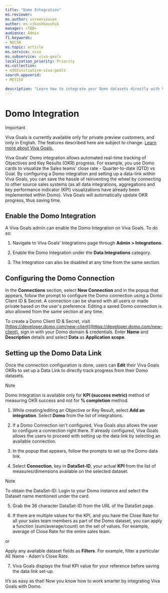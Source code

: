```yaml
---
title: "Domo Integration"
ms.reviewer: 
ms.author: vsreenivasan
author: ms-vikashkoushik
manager: <TBD>
audience: Admin
f1.keywords:
- NOCSH
ms.topic: article
ms.service: viva
ms.subservice: viva-goals
localization_priority: Priority
ms.collection:  
- m365initiative-viva-goals
search.appverid:
- MET150

description: "Learn how to integrate your Domo datasets directly with Viva Goals to automate OKR success measurement."
---
```


# Domo Integration

> [!IMPORTANT]
> Viva Goals is currently available only for private preview customers, and only in English. The features described here are subject to change. [Learn more about Viva Goals.](https://go.microsoft.com/fwlink/?linkid=2189933)

Viva Goals' Domo integration allows automated real-time tracking of Objectives and Key Results (OKR) progress. For example, you use Domo cards to visualize the Sales teams' close rate - Quarter-to-date (QTD) vs Goal. By configuring a Domo integration and setting up a data-link within Viva Goals, you can save the hassle of reinventing the wheel by connecting to other source sales systems (as all data integrations, aggregations and key performance indicator (KPI) visualizations have already been implemented within Domo). Viva Goals will automatically update OKR progress, thus saving time.

## Enable the Domo Integration

A Viva Goals admin can enable the Domo Integration on Viva Goals. To do so:

1. Navigate to Viva Goals’ Integrations page through **Admin > Integrations**.

2. Enable the Domo Integration under the **Data Integrations** category.

3. The Integration can also be disabled at any time from the same section.

## Configuring the Domo Connection

In the **Connections** section, select **New Connection** and in the popup that appears, follow the prompt to configure the Domo connection using a Domo Client ID & Secret. A connection can be shared with all users or made private based on the user's preference. Editing a saved Domo connection is also allowed from the same section at any time.

To create a Domo Client ID & Secret, visit [https://developer.domo.com/new-client](https://developer.domo.com/new-client), sign in with your Domo domain & credentials. Enter **Name** and **Description** details and select **Data** as **Application scope**.

## Setting up the Domo Data Link

Once the connection configuration is done, users can **Edit** their Viva Goals OKRs to set up a Data Link to directly track progress from their Domo datasets.  

> [!NOTE]
> Domo Integration is available only for **KPI (success metric)** method of measuring OKR success and not for **% completion** method.

1. While creating/editing an Objective or Key Result, select **Add an integration**. Select **Domo** from the list of integrations.

2. If a Domo Connection isn't configured, Viva Goals also allows the user to configure a connection right there. If already configured, Viva Goals allows the users to proceed with setting up the data link by selecting an available connection.

3. In the popup that appears, follow the prompts to set up the Domo data link.  
  
4. Select **Connection**, key in **DataSet-ID**, your actual **KPI** from the list of measures/dimensions available on the selected dataset.

> [!NOTE]
> To obtain the DataSet-ID: Login to your Domo instance and select the Dataset name mentioned under the card.

5. Grab the 36 character DataSet-ID from the URL of the DataSet page.

6. If there are multiple values for the KPI, and you have the Close Rate for all your sales team members as part of the Domo dataset, you can apply a function (sum/average/count) on the set of values. For example, average of Close Rate for the entire sales team.

or

Apply any available dataset fields as **Filters**. For example, filter a particular AE Name - Adam's Close Rate.

7. Viva Goals displays the final KPI value for your reference before saving the data link set-up.

It’s as easy as that! Now you know how to work smarter by integrating Viva Goals with Domo.
